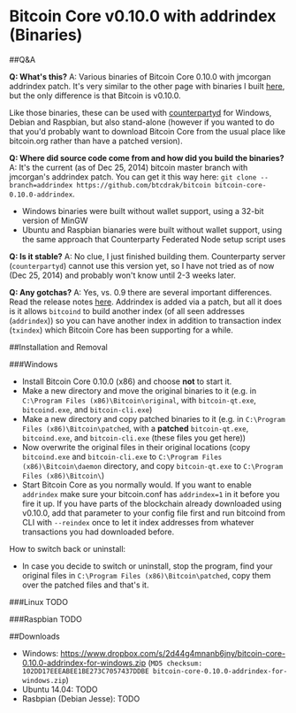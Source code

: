 Bitcoin Core v0.10.0 with addrindex (Binaries)
==============================================

##Q&A

**Q: What's this?** A: Various binaries of Bitcoin Core 0.10.0 with jmcorgan addrindex patch. It's very similar to the other page with binaries I built [here](https://github.com/rippler/btc-jmcorgan-addrindex-v0.9.2.0-fca268c-beta), but the only difference is that Bitcoin is v0.10.0. 

Like those binaries, these can be used with [counterpartyd](https://github.com/CounterpartyXCP/counterpartyd) for Windows, Debian and Raspbian, but also stand-alone (however if you wanted to do that you'd probably want to download Bitcoin Core from the usual place like bitcoin.org rather than have a patched version).

**Q: Where did source code come from and how did you build the binaries?** A: It's the current (as of Dec 25, 2014) bitcoin master branch with jmcorgan's addrindex patch. You can get it this way here:
`git clone --branch=addrindex https://github.com/btcdrak/bitcoin bitcoin-core-0.10.0-addrindex`.
* Windows binaries were built without wallet support, using a 32-bit version of MinGW
* Ubuntu and Raspbian bianaries were built without wallet support, using the same approach that Counterparty Federated Node setup script uses

**Q: Is it stable?**  A: No clue, I just finished building them. Counterparty server (`counterpartyd`) cannot use this version yet, so I have not tried as of now (Dec 25, 2014) and probably won't know until 2-3 weeks later.

**Q: Any gotchas?** A: Yes, vs. 0.9 there are several important differences. Read the release notes [here](https://github.com/bitcoin/bitcoin/blob/0.10/doc/release-notes.md). Addrindex is added via a patch, but all it does is it allows `bitcoind` to build another index (of all seen addresses (`addrindex`)) so you can have another index in addition to transaction index (`txindex`) which Bitcoin Core has been supporting for a while.

##Installation and Removal

###Windows

* Install Bitcoin Core 0.10.0 (x86) and choose **not** to start it.
* Make a new directory and move the original binaries to it (e.g. in `C:\Program Files (x86)\Bitcoin\original`, with `bitcoin-qt.exe`, `bitcoind.exe`, and `bitcoin-cli.exe`)
* Make a new directory and copy patched binaries to it (e.g. in `C:\Program Files (x86)\Bitcoin\patched`, with a **patched** `bitcoin-qt.exe`, `bitcoind.exe`, and `bitcoin-cli.exe` (these files you get here))
* Now overwrite the original files in their original locations (copy `bitcoind.exe` and `bitcoin-cli.exe` to `C:\Program Files (x86)\Bitcoin\daemon` directory, and copy `bitcoin-qt.exe` to `C:\Program Files (x86)\Bitcoin\`)
* Start Bitcoin Core as you normally would. If you want to enable `addrindex` make sure your bitcoin.conf has `addrindex=1` in it before you fire it up. If you have parts of the blockchain already downloaded using v0.10.0, add that parameter to your config file first and run bitcoind from CLI with `--reindex` once to let it index addresses from whatever transactions you had downloaded before.

How to switch back or uninstall:

* In case you decide to switch or uninstall, stop the program, find your original files in `C:\Program Files (x86)\Bitcoin\patched`, copy them over the patched files and that's it.

###Linux
TODO

###Raspbian
TODO

##Downloads

* Windows: https://www.dropbox.com/s/2d44g4mnanb6jny/bitcoin-core-0.10.0-addrindex-for-windows.zip (`MD5 checksum: 102DD17EEEABEE1BE273C7057437DDBE bitcoin-core-0.10.0-addrindex-for-windows.zip`)
* Ubuntu 14.04: TODO
* Rasbpian (Debian Jesse): TODO
